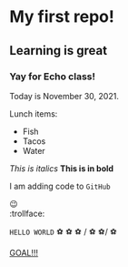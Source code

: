 # My first repo!

## Learning is great

### Yay for Echo class!

Today is November 30, 2021. 

Lunch items:
- Fish
- Tacos
- Water


*This is italics*
**This is in bold**

I am adding code to `GitHub`

:wink: \
:trollface:

```HELLO WORLD```
:soccer:  :soccer:  :soccer: /
:soccer: :soccer:/
:soccer:

[GOAL!!!](https://www.goal.com/en-us)